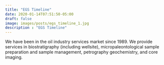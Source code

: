 ```yaml
---
title: "EGS Timeline"
date: 2020-01-14T07:51:50-05:00
draft: false
image: images/posts/egs_timeline_1.jpg
description : "EGS Timeline"
---
```


We have been in the oil industry services market since 1989.
We provide services in biostratigraphy (including wellsite), micropaleontological sample preparation and sample management, petrography geochemistry, and core imaging.